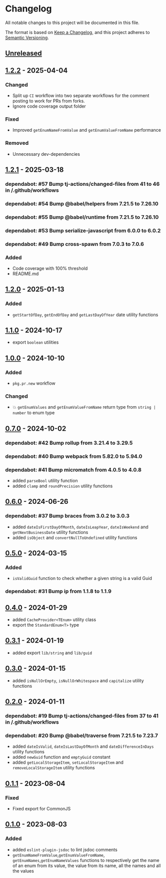 # Changelog

All notable changes to this project will be documented in this file.

The format is based on [Keep a Changelog](https://keepachangelog.com/en/1.0.0/),
and this project adheres to [Semantic Versioning](https://semver.org/spec/v2.0.0.html).

## [Unreleased]

## [1.2.2] - 2025-04-04

### Changed

- Split up `CI` workflow into two separate workflows for the comment posting to work for PRs from forks.
- Ignore code coverage output folder

### Fixed

- Improved `getEnumNameFromValue` and `getEnumValueFromName` performance

### Removed

- Unnecessary dev-dependencies

## [1.2.1] - 2025-03-18

### dependabot: \#57 Bump tj-actions/changed-files from 41 to 46 in /.github/workflows

### dependabot: \#54 Bump @babel/helpers from 7.21.5 to 7.26.10

### dependabot: \#55 Bump @babel/runtime from 7.21.5 to 7.26.10

### dependabot: \#53 Bump serialize-javascript from 6.0.0 to 6.0.2

### dependabot: \#49 Bump cross-spawn from 7.0.3 to 7.0.6

### Added

- Code coverage with 100% threshold
- README.md

## [1.2.0] - 2025-01-13

### Added

- `getStartOfDay`, `getEndOfDay` and `getLastDayOfYear` date utility functions

## [1.1.0] - 2024-10-17

- export `boolean` utilities

## [1.0.0] - 2024-10-10

### Added

- `pkg.pr.new` workflow

### Changed

- :boom: `getEnumValues` and `getEnumValueFromName` return type from `string | number` to enum type

## [0.7.0] - 2024-10-02

### dependabot: \#42 Bump rollup from 3.21.4 to 3.29.5

### dependabot: \#40 Bump webpack from 5.82.0 to 5.94.0

### dependabot: \#41 Bump micromatch from 4.0.5 to 4.0.8

- added `parseBool` utility function
- added `clamp` and `roundPrecision` utility functions

## [0.6.0] - 2024-06-26

### dependabot: \#37 Bump braces from 3.0.2 to 3.0.3

- added `dateIsFirstDayOfMonth`, `dateIsLeapYear`, `dateIsWeekend` and `getNextBusinessDate` utility functions
- added `isObject` and `convertNullToUndefined` utility functions

## [0.5.0] - 2024-03-15

### Added

- `isValidGuid` function to check whether a given string is a valid Guid

### dependabot: \#31 Bump ip from 1.1.8 to 1.1.9

## [0.4.0] - 2024-01-29

- added `CacheProvider<TEnum>` utility class
- export the `StandardEnum<T>` type

## [0.3.1] - 2024-01-19

- added export `lib/string` and `lib/guid`

## [0.3.0] - 2024-01-15

- added `isNullOrEmpty`, `isNullOrWhitespace` and `capitalize` utility functions

## [0.2.0] - 2024-01-11

### dependabot: \#19 Bump tj-actions/changed-files from 37 to 41 in /.github/workflows

### dependabot: \#20 Bump @babel/traverse from 7.21.5 to 7.23.7

- added `dateIsValid`, `dateIsLastDayOfMonth` and `dateDifferenceInDays` utility functions
- added `newGuid` function and `emptyGuid` constant
- added `getLocalStorageItem`, `setLocalStorageItem` and `removeLocalStorageItem` utility functions

## [0.1.1] - 2023-08-04

### Fixed

- Fixed export for CommonJS

## [0.1.0] - 2023-08-03

### Added

- added `eslint-plugin-jsdoc` to lint jsdoc comments
- `getEnumNameFromValue`,`getEnumValueFromName`, `getEnumNames`,`getEnumNameValues` functions to respectively get the name of an enum from its value, the value from its name, all the names and all the values

[unreleased]: https://github.com/neolution-ch/javascript-utils/compare/1.2.2...HEAD
[1.2.2]: https://github.com/neolution-ch/javascript-utils/compare/1.2.1...1.2.2
[1.2.1]: https://github.com/neolution-ch/javascript-utils/compare/1.2.0...1.2.1
[1.2.0]: https://github.com/neolution-ch/javascript-utils/compare/1.1.0...1.2.0
[1.1.0]: https://github.com/neolution-ch/javascript-utils/compare/1.0.0...1.1.0
[1.0.0]: https://github.com/neolution-ch/javascript-utils/compare/0.7.0...1.0.0
[0.7.0]: https://github.com/neolution-ch/javascript-utils/compare/0.6.0...0.7.0
[0.6.0]: https://github.com/neolution-ch/javascript-utils/compare/0.5.0...0.6.0
[0.5.0]: https://github.com/neolution-ch/javascript-utils/compare/0.4.0...0.5.0
[0.4.0]: https://github.com/neolution-ch/javascript-utils/compare/0.3.1...0.4.0
[0.3.1]: https://github.com/neolution-ch/javascript-utils/compare/0.3.0...0.3.1
[0.3.0]: https://github.com/neolution-ch/javascript-utils/compare/0.2.0...0.3.0
[0.2.0]: https://github.com/neolution-ch/javascript-utils/compare/0.1.1...0.2.0
[0.1.1]: https://github.com/neolution-ch/javascript-utils/compare/0.1.0...0.1.1
[0.1.0]: https://github.com/neolution-ch/javascript-utils/releases/tag/0.1.0

